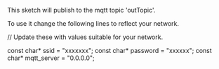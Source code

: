 This sketch will publish to the mqtt topic 'outTopic'.

To use it change the following lines to reflect your network.

// Update these with values suitable for your network.

const char* ssid = "xxxxxxx";
const char* password = "xxxxxx";
const char* mqtt_server = "0.0.0.0";





